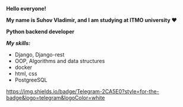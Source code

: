 **Hello everyone!**

**My name is Suhov Vladimir, and I am studying at ITMO university ♥️**

**Python backend developer**

**_My skills:_**

- Django, Django-rest
- OOP, Algorithms and data structures
- docker
- html, css
- PostgreeSQL

<a href="https://t.me/Babtis"> https://img.shields.io/badge/Telegram-2CA5E0?style=for-the-badge&logo=telegram&logoColor=white </a>
